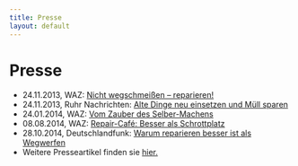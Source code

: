 ```yaml
---
title: Presse
layout: default
---
```

Presse
======

- 24.11.2013, WAZ: [Nicht wegschmeißen – reparieren!](http://www.derwesten.de/staedte/bochum/nord/nicht-wegschmeissen-reparieren-id8697643.html)
- 24.11.2013, Ruhr Nachrichten: [Alte Dinge neu einsetzen und Müll sparen](http://www.ruhrnachrichten.de/staedte/bochum/Nachhaltigkeit-Alte-Dinge-neu-einsetzten-und-Muell-sparen;art932,2199287)
- 24.01.2014, WAZ: [Vom Zauber des Selber-Machens](http://www.derwesten.de/staedte/bochum/langendreer/vom-zauber-des-selber-machens-id8912520.html)
- 08.08.2014, WAZ: [Repair-Café: Besser als Schrottplatz](http://www.derwesten.de/staedte/bochum/nord/repair-cafe-besser-als-schrottplat-id9682177.html)
- 28.10.2014, Deutschlandfunk: [Warum reparieren besser ist als Wegwerfen](http://www.deutschlandfunk.de/serie-warum-reparieren-besser-ist-als-wegwerfen.697.de.html?dram:article_id=301134)
- Weitere Presseartikel finden sie [hier.](/assets/_presse/)
